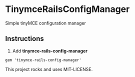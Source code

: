 # TinymceRailsConfigManager
Simple tinyMCE configuration manager

## Instructions

1. Add **tinymce-rails-config-manager** 

` gem 'tinymce-rails-config-manager' `

This project rocks and uses MIT-LICENSE.


